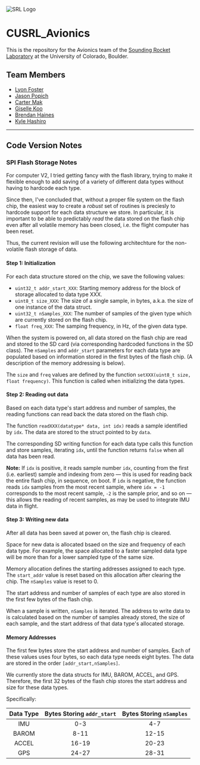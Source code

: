 ![SRL Logo](https://www.colorado.edu/studentgroups/cobra/sites/default/files/styles/slider/public/slider/logo_crop.png?itok=jh4F9ZcZ)

# CUSRL_Avionics

This is the repository for the Avionics team of the [Sounding Rocket Laboratory](https://www.colorado.edu/studentgroups/cobra/ "CU Sounding Rocket Laboratory Website") at the University of Colorado, Boulder. 


## Team Members
* [Lyon Foster](https://github.com/LyonFoster "LyonFoster")
* [Jason Popich](https://github.com/japopich "japopich")
* [Carter Mak](https://github.com/cartermak "cartermak")
* [Giselle Koo](https://github.com/gisellegk "gisellegk")
* [Brendan Haines]()
* [Kyle Hashiro](https://github.com/KyleH57 "KyleH57")

---

## Code Version Notes

### SPI Flash Storage Notes

For computer V2, I tried getting fancy with the flash library, trying to make it flexible enough to add saving of a variety of different data types without having to hardcode each type.

Since then, I've concluded that, without a proper file system on the flash chip, the easiest way to create a *robust* set of routines is preciesly to hardcode support for each data structure we store. In particular, it is important to be able to predictably *read* the data stored on the flash chip even after all volatile memory has been closed, i.e. the flight computer has been reset. 

Thus, the current revision will use the following architechture for the non-volatile flash storage of data. 

#### Step 1: Initialization

For each data structure stored on the chip, we save the following values:

- `uint32_t addr_start_XXX`: Starting memory address for the block of storage allocated to data type XXX. 
- `uint8_t size_XXX`: The size of a single sample, in bytes, a.k.a. the size of one instance of the data struct.
- `uint32_t nSamples_XXX`: The number of samples of the given type which are currently stored on the flash chip.
- `float freq_XXX`: The samping frequency, in Hz, of the given data type. 

When the system is powered on, all data stored on the flash chip are read and stored to the SD card (via corresponding hardcoded functions in the SD class). The `nSamples` and `addr_start` parameters for each data type are populated based on information stored in the first bytes of the flash chip. (A description of the memory addressing is below).

The `size` and `freq` values are defined by the function `setXXX(uint8_t size, float frequency)`. This function is called when initializing the data types.

#### Step 2: Reading out data

Based on each data type's start address and number of samples, the reading functions can read back the data stored on the flash chip.

The function `readXXX(datatype* data, int idx)` reads a sample identified by `idx`. The data are stored to the struct pointed to by `data`.

The corresponding SD writing function for each data type calls this function and store samples, iterating `idx`, until the function returns `false` when all data has been read.

**Note:** If `idx` is positive, it reads sample number `idx`, counting from the first (i.e. earliest) sample and indexing from zero &mdash; this is used for reading back the entire flash chip, in sequence, on boot. If `idx` is negative, the function reads `idx` samples from the most recent sample, where `idx = -1` corresponds to the most recent sample, `-2` is the sample prior, and so on &mdash; this allows the reading of recent samples, as may be used to integrate IMU data in flight.

#### Step 3: Writing new data

After all data has been saved at power on, the flash chip is cleared.

Space for new data is allocated bsaed on the size and frequency of each data type. For example, the space allocated to a faster sampled data type will be more than for a lower sampled type of the same size.

Memory allocation defines the starting addresses assigned to each type. The `start_addr` value is reset based on this allocation after clearing the chip. The `nSamples` value is reset to 0. 

The start address and number of samples of each type are also stored in the first few bytes of the flash chip.

When a sample is written, `nSamples` is iterated. The address to write data to is calculated based on the number of samples already stored, the size of each sample, and the start address of that data type's allocated storage. 

#### Memory Addresses

The first few bytes store the start address and number of samples. Each of these values uses four bytes, so each data type needs eight bytes. The data are stored in the order `[addr_start,nSamples]`.

We currently store the data structs for IMU, BAROM, ACCEL, and GPS. Therefore, the first 32 bytes of the flash chip stores the start address and size for these data types.

Specifically:

| Data Type | Bytes Storing `addr_start` | Bytes Storing `nSamples` |
| :-------: | :------------------------: | :----------------------: |
|    IMU    |            0-3             |           4-7            |
|   BAROM   |            8-11            |          12-15           |
|   ACCEL   |           16-19            |          20-23           |
|    GPS    |           24-27            |          28-31           |